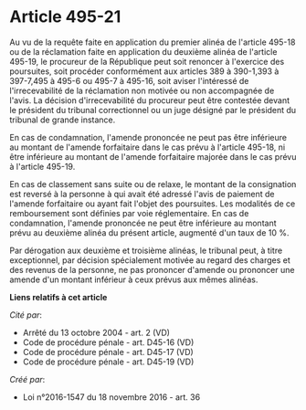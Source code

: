 # Article 495-21

Au vu de la requête faite en application du premier alinéa de l'article 495-18 ou de la réclamation faite en application du
deuxième alinéa de l'article 495-19, le procureur de la République peut soit renoncer à l'exercice des poursuites, soit
procéder conformément aux articles 389 à 390-1,393 à 397-7,495 à 495-6 ou 495-7 à 495-16, soit aviser l'intéressé de
l'irrecevabilité de la réclamation non motivée ou non accompagnée de l'avis. La décision d'irrecevabilité du procureur peut
être contestée devant le président du tribunal correctionnel ou un juge désigné par le président du tribunal de grande
instance. 

En cas de condamnation, l'amende prononcée ne peut pas être inférieure au montant de l'amende forfaitaire dans le cas prévu à
l'article 495-18, ni être inférieure au montant de l'amende forfaitaire majorée dans le cas prévu à l'article 495-19. 

En cas de classement sans suite ou de relaxe, le montant de la consignation est reversé à la personne à qui avait été adressé
l'avis de paiement de l'amende forfaitaire ou ayant fait l'objet des poursuites. Les modalités de ce remboursement sont
définies par voie réglementaire. En cas de condamnation, l'amende prononcée ne peut être inférieure au montant prévu au
deuxième alinéa du présent article, augmenté d'un taux de 10 %. 

Par dérogation aux deuxième et troisième alinéas, le tribunal peut, à titre exceptionnel, par décision spécialement motivée
au regard des charges et des revenus de la personne, ne pas prononcer d'amende ou prononcer une amende d'un montant inférieur
à ceux prévus aux mêmes alinéas.

**Liens relatifs à cet article**

_Cité par_:

  - Arrêté du 13 octobre 2004 - art. 2 (VD)
  - Code de procédure pénale - art. D45-16 (VD)
  - Code de procédure pénale - art. D45-17 (VD)
  - Code de procédure pénale - art. D45-19 (VD)

_Créé par_:

  - Loi n°2016-1547 du 18 novembre 2016 - art. 36

